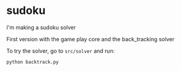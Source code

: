 # sudoku
I'm making a sudoku solver

First version with the game play core and the back_tracking solver

To try the solver, go to `src/solver` and run:

```
python backtrack.py
```
